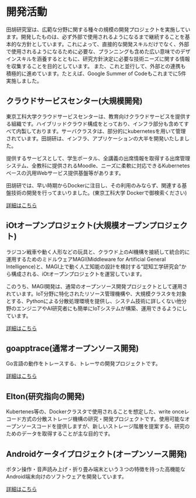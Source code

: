 # 開発活動

田胡研究室は、広範な分野に関する種々の規模の開発プロジェクトを実施しています。開発したものは、必ず外部で使用されるようになるまで継続することを基本的な方針としています。これによって、直接的な開発スキルだけでなく、外部で使用されるようになるために必要な、プランニングも含めた広い意味でのデザインスキルを涵養するとともに、研究方針決定に必要な技術ニーズに関する情報を収集することを目的としています。
また、これと並行して、外部との連携も積極的に進めています。たとえば、Google Summer of Codeもこれまでに5件実施しました。

## クラウドサービスセンター(大規模開発)  
東京工科大学クラウドサービスセンターは、教育向けクラウドサービスを提供する組織です。ハイブリッドクラウド構成をとっており、インフラ部分も含めてすべて内製しております。サーバクラスタは、部分的にkubernetesを用いて管理されています。田胡研は、インフラ、アプリケーションの大半を開発いたしました。

提供するサービスとして、学生ポータル、全講義の出席情報を取得する出席管理システム、全教科に提供されるMoodle、ニーズに柔軟に対応できるKubernetesベースの汎用Webサービス提供基盤等があります。

田胡研では、早い時期からDockerに注目し、その利用のみならず、関連する基盤技術の開発を行ってまいりました。(東京工科大学 Dockerで御検索ください)

[詳細はこちら](./cloud.html)

## iOtオープンプロジェクト(大規模オープンプロジェクト)   
ラジコン戦車や動く人形などの玩具と、クラウド上のAI機構を接続して統合的に運用するためのミドルウェアMAGI(Middleware for Artificial General Intelligence)と、MAGI上で動く人工知能の設計を検討する“認知工学研究会”から構成される、iOtオープンプロジェクトを運営しています。

このうち、MAGI開発は、通常のオープンソース開発プロジェクトとして運用されています。IoT分野に特化されたリソース管理機構や、大規模クラスタを対象とする、Pythonによる分散処理環境を提供し、システム技術に詳しくない他分野のエンジニアやAI研究者にも簡単にIoTシステムが構築、運用できるようにしています。

[詳細はこちら](https://www.iotaku.jp)

## goapptrace(通常オープンソース開発)    
Go言語の動作をトレースする、トレーサの開発プロジェクトです。

[詳細はこちら](https://github.com/yuuki0xff/goapptrace)

## Elton(研究指向の開発)    
Kubertenes等の、Dockerクラスタで使用されることを想定した、write onceレコード方式の分散ストレージ機構の研究・開発プロジェクトです。使用可能なオープンソースコードを提供しますが、新しいストレージ階層を提案する、研究のためのデータを取得することが主な目的です。


## Androidケータイプロジェクト(オープンソース開発)
ボタン操作・音声読み上げ・折り畳み端末という３つの特徴を持った高機能なAndroid端末向けのソフトウェアを開発しています。

[詳細はこちら](./android.html)


